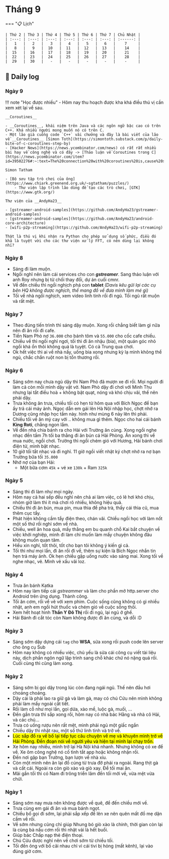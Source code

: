 # Tháng 9

=== "📋 Lịch"

    | Thứ 2 | Thứ 3 | Thứ 4 | Thứ 5 | Thứ 6 | Thứ 7 | Chủ Nhật |
    | :---: | :---: | :---: | :---: | :---: | :---: | :------: |
    |   1   |   2   |   3   |   4   |   5   |   6   |    7     |
    |   8   |   9   |  10   |  11   |  12   |  13   |    14    |
    |  15   |  16   |  17   |  18   |  19   |  20   |    21    |
    |  22   |  23   |  24   |  25   |  26   |  27   |    28    |
    |  29   |  30   |   -   |   -   |   -   |   -   |    -     |

## 📝 Daily log

### Ngày 9

!!! note "Học được nhiều"
    - Hôm nay thu hoạch được kha khá điều thú vị cần xem xét lại về sau.
    
    __Coroutines__
    
    - __Coroutines__, khái niệm trên Java và các ngôn ngữ bậc cao có trên C++. Khá nhiều người mong muốn nó có trên C.
    - Một lão già cuồng code `C++` vãi chưởng và đây là bài viết của lão về __Coroutines__ [Simon Toth](https://simontoth.substack.com/p/daily-bite-of-c-coroutines-step-by)
    - [Hacker News](https://news.ycombinator.com/news) có rất rất nhiều bài hay về công nghệ và có đây -> [Thảo luận về Coroutines trong C](https://news.ycombinator.com/item?id=39502276#:~:text=The%20connection%20with%20coroutines%20is,cause%20serious%20bugs%20in%20retrospect.)

    Simon Tatham
    
    - [Bộ sưu tập trò chơi của ông](https://www.chiark.greenend.org.uk/~sgtatham/puzzles/)
        - Thư viện lập trình lão dùng để tạo các trò chơi, [GTK](https://www.gtk.org/)

    Thư viện của __AndyHa23__

    - [gstreamer-android-samples](https://github.com/AndyHa23/gstreamer-android-samples)
    - [gstreamer-android-samples](https://github.com/AndyHa23/android-core-architecture)
    - [wifi-p2p-streaming](https://github.com/AndyHa23/wifi-p2p-streaming)

    Thật là thú vị khi nhận ra Python cho phép sử dụng số phức, điều đó khá là tuyệt vời cho các thư viện xử lý FFT, có nên dùng lại không nhỉ?

### Ngày 8

- Sáng đi làm muộn.
- Ngồi nghĩ nên làm cái services cho con __*gstreamer*__. Sang thảo luận với anh Roy nhưng bị từ chối thay đổi, dự án cuối cmnr.
- Về đến chiều thì ngồi nghịch phá con __tablet__ _(Davis kêu gửi lại các cụ bên HQ không được nghịch, thế mang đồ về đưa mình làm mé gì)_
- Tối về nhà ngồi nghịch, xem video linh tinh rồi đi ngủ. Tối ngủ rất muộn và rất mệt.

### Ngày 7

- Theo đúng tiến trình thì sáng dậy muộn. Xong rồi chẳng biết làm gì nữa nên đi ăn rồi đi cafe.
- Tiền Nam Phò nợ `36.000` cho bánh tôm và `55.000` cho cốc cafe chiều.
- Chiều về thì ngồi nghỉ ngơi, tối thì đi ăn nhậu (bia), một quán góc nhỏ ngồi khá ổn thôi không quá là tuyệt. Có cả Trung qua chơi.
- Ok hết việc thì ai về nhà nấy, uống bia xong nhưng kỳ lạ mình không thể ngủ, chắc chắn ruột non bị tổn thương rồi.

### Ngày 6

- Sáng sớm nay chưa ngủ dậy thì Nam Phò đã mượn xe đi rồi. Mọi người đi làm cả còn mỗi mình dậy vật vờ. Nam Phò dậy đi chơi với Minh Thu nhưng lại tắt điều hoà + không bật quạt, nóng và khó chịu vãi, thế nên phải dậy.
- Trưa không ăn trưa, chiều tối có hẹn từ hôm qua với Bích Ngọc để bạn ấy trả cái máy ảnh. Ngọc dẫn em gái lên Hà Nội nhập học, chợt nhớ ra Dương cũng nhập học tầm này. hình như mùng 6 này lên thì phải.
- Chiều tối về ăn mỳ cay với .. không mua gì thêm. Ngọc cho hai cái bánh __King Roti__, chẳng ngon lắm.
- Về đến nhà chia bánh ra cho Hải với Trường ăn cùng. Xong ngồi nghe nhạc đến tầm 7h tối ba thằng đi ăn bún cá Hải Phòng. Ăn xong thì về mua nước, ngồi chơi. Trường thì ngồi chém gió với Hương, Hải bánh chơi điện tử, mình bật nhạc.
- 10 giờ tối tắt nhạc và đi nghỉ. 11 giờ ngồi viết nhật ký chợt nhớ ra nợ bạn Trường bữa tối `35.000`
- Nhớ nợ của bạn Hải:
    - Một bữa cơm `45k` + vé xe `130k` + Ram `325k`

### Ngày 5

- Sáng thì đi làm như mọi ngày.
- Hôm nay cả hai sếp đều nghỉ nên chả ai làm việc, có lẽ hơi khó chịu, nhóm giờ làm thì ít mà chơi rõ nhiều, không hiệu quả.
- Chiều thì đi ăn bún, mua pin, mua thìa để pha trà, thấy cái thìa cũ, mua thêm cục tẩy.
- Phát hiện không cầm tẩy điện theo, chán vãi. Chiều ngồi học với làm nốt một số thứ rồi nghỉ sớm về nhà.
- Chiều, well ăn hoa quả, mấy thằng em bu quanh chỗ Kai bắt chuyện về việc khởi nghiệp, mình đi làm chỉ muốn làm mấy chuyện không đâu không muốn quan tâm.
- Hiếu xin nghỉ, tốt thôi, tốt cho bạn tôi không ý kiến gì cả.
- Tối thì như mọi lần, đi ăn rồi đi về, thêm sự kiện là Bích Ngọc nhắn tin hẹn trả máy ảnh. Ok hẹn chiều gặp uống nước vào sáng mai. Xong tối về nghe nhạc, vẽ. Mình vẽ xấu vãi loz.

### Ngày 4

- Trưa ăn bánh Katka
- Hôm nay làm tiếp cái _gstreammer_ và làm cho phần mở http.server cho Android trên ứng dụng. Thành công.
- Tối ăn cơm, rồi về vẽ với xem phim. Cuộc sống cũng không có gì nhiều nhặt, anh em ngồi hút thuốc và chém gió về cuộc sống thôi.
- Xem hết hoạt hình __Thần Y Đô Thị__ rồi đi ngủ, lại ngủ ở ghế.
- Hải Bánh đi cắt tóc còn Nam không được đi ăn cùng, và dỗi :D

### Ngày 3

- Sáng sớm dậy dựng cái `tag` cho __WSA__, sửa xong rồi push code lên server cho ông cụ Sub
- Hôm nay không có nhiều việc, chủ yếu là sửa cái công cụ viết tài liệu này, dịch phần ngôn ngữ lập trình sang chỗ khác chứ nó nặng quá rồi. Cuối cùng thì cũng làm xong.

### Ngày 2

- Sáng sớm bị gọi dậy trong lúc còn đang ngái ngủ. Thế nên đầu hơi choáng choáng.
- Dậy cái là phải lao ra giữ gà và làm gà, may có chú Cửu nên mình không phải làm mấy ngoài cắt tiết.
- Rồi làm cỗ như mọi lần, gọi dứa, xào mề, luộc gà, muối, ...
- Đến gần trưa thì sắp xong rồi, hôm nay có nhà bác Hằng và nhà cô Hải, và các chú...
- Trưa có uống rượu nên rất mệt, mình phải ngủ một giấc ngắn
- Chiều dậy thì nhặt rau, một số thứ linh tinh và trở về.
- <mark>Lúc sắp đồ ra về bố lại tiếp tục câu chuyện về mẹ và khuyên mình trở về Hải Phòng. Đến đoạn nói về người yêu và hiện tại mình lại chạy trốn.</mark>
- Xe hôm nay nhiều, mình trở lại Hà Nội khá nhanh. Nhưng không có xe để về. Xe ôm công nghệ nó cố tình tắt app hoặc không nhận rồi.
- Đến nơi gặp bạn Trường, bạn lượn về nhà xíu.
- Còn một mình nên ăn lại đồ cúng từ trưa đỡ phải ra ngoài. Rang thịt gà và cất cái. Ngoài ra còn giò xào và giò xay. Để tối mai ăn.
- Mãi gần tối thì có Nam đi trông triển lãm đến tối mới về, vừa mệt vừa chửi.

### Ngày 1

- Sáng sớm nay mưa nên không được về quê, để đến chiều mới về.
- Trưa cùng em gái đi ăn và mua bánh ngọt.
- Chiều bố gọi đi sớm, lại phải sắp xếp để lên xe nên quên mất đồ mẹ dặn cầm về rồi.
- Về sớm nhưng cũng chỉ giúp Nhung bó giò xào là chính, thời gian còn lại là cùng bà nấu cơm rồi thì nhặt vải là hết buổi.
- Giúp bác Chấp nạp thẻ điện thoại.
- Chú Cửu được nghỉ nên về chơi sớm từ chiều tối.
- Tối đến ông với bố cãi nhau chỉ vì cái tivi bị hỏng (mất kênh), lại vào đúng giờ cơm.